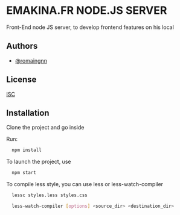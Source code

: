 
# EMAKINA.FR NODE.JS SERVER

Front-End node JS server, to develop frontend features on his local


## Authors

- [@romaingnn](https://github.com/rgeninn)


## License

[ISC](https://choosealicense.com/licenses/isc/)


## Installation

Clone the project and go inside

Run:

```bash
  npm install
```

To launch the project, use

```bash
  npm start
```

    
To compile less style, you can use less or less-watch-compiler

```bash
  lessc styles.less styles.css
```
```bash
  less-watch-compiler [options] <source_dir> <destination_dir>
```